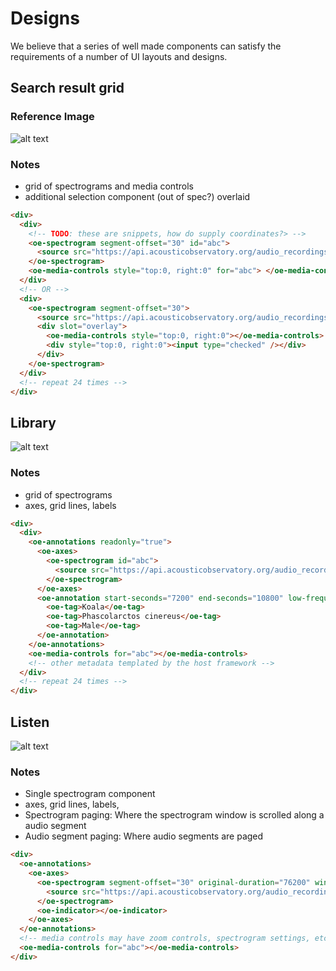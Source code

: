 # Designs

We believe that a series of well made components can satisfy the requirements of
a number of UI layouts and designs.

## Search result grid

### Reference Image

![alt text](./media/search-grid.png)

### Notes

- grid of spectrograms and media controls
- additional selection component (out of spec?) overlaid

```html
<div>
  <div>
    <!-- TODO: these are snippets, how do supply coordinates?> -->
    <oe-spectrogram segment-offset="30" id="abc">
      <source src="https://api.acousticobservatory.org/audio_recordings/123.wav" />
    </oe-spectrogram>
    <oe-media-controls style="top:0, right:0" for="abc"> </oe-media-controls>
  </div>
  <!-- OR -->
  <div>
    <oe-spectrogram segment-offset="30">
      <source src="https://api.acousticobservatory.org/audio_recordings/123.wav" />
      <div slot="overlay">
        <oe-media-controls style="top:0, right:0"></oe-media-controls>
        <div style="top:0, right:0"><input type="checked" /></div>
      </div>
    </oe-spectrogram>
  </div>
  <!-- repeat 24 times -->
</div>
```

## Library

![alt text](./media/library.png)

### Notes

- grid of spectrograms
- axes, grid lines, labels

```html
<div>
  <div>
    <oe-annotations readonly="true">
      <oe-axes>
        <oe-spectrogram id="abc">
          <source src="https://api.acousticobservatory.org/audio_recordings/123.wav" />
        </oe-spectrogram>
      </oe-axes>
      <oe-annotation start-seconds="7200" end-seconds="10800" low-frequency="1000" high-frequency="7000">
        <oe-tag>Koala</oe-tag>
        <oe-tag>Phascolarctos cinereus</oe-tag>
        <oe-tag>Male</oe-tag>
      </oe-annotation>
    </oe-annotations>
    <oe-media-controls for="abc"></oe-media-controls>
    <!-- other metadata templated by the host framework -->
  </div>
  <!-- repeat 24 times -->
</div>
```

## Listen

![alt text](./media/listen.png)

### Notes

- Single spectrogram component
- axes, grid lines, labels,
- Spectrogram paging: Where the spectrogram window is scrolled along a audio segment
- Audio segment paging: Where audio segments are paged

```html
<div>
  <oe-annotations>
    <oe-axes>
      <oe-spectrogram segment-offset="30" original-duration="76200" window="33,1000,36,10000">
        <source src="https://api.acousticobservatory.org/audio_recordings/123.wav" />
      </oe-spectrogram>
      <oe-indicator></oe-indicator>
    </oe-axes>
  </oe-annotations>
  <!-- media controls may have zoom controls, spectrogram settings, etc... -->
  <oe-media-controls for="abc"></oe-media-controls>
</div>
```
